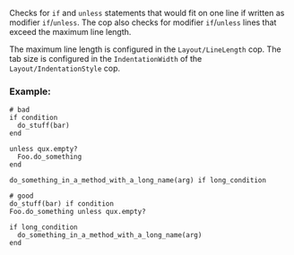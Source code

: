 Checks for `if` and `unless` statements that would fit on one line if
written as modifier `if`/`unless`. The cop also checks for modifier
`if`/`unless` lines that exceed the maximum line length.

The maximum line length is configured in the `Layout/LineLength`
cop. The tab size is configured in the `IndentationWidth` of the
`Layout/IndentationStyle` cop.

### Example:
    # bad
    if condition
      do_stuff(bar)
    end

    unless qux.empty?
      Foo.do_something
    end

    do_something_in_a_method_with_a_long_name(arg) if long_condition

    # good
    do_stuff(bar) if condition
    Foo.do_something unless qux.empty?

    if long_condition
      do_something_in_a_method_with_a_long_name(arg)
    end